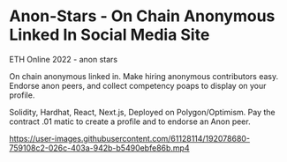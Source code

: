 # Anon-Stars - On Chain Anonymous Linked In Social Media Site 
ETH Online 2022 - anon stars

On chain anonymous linked in. Make hiring anonymous contributors easy. Endorse anon peers, and collect competency poaps to display on your profile. 

Solidity, Hardhat, React, Next.js, Deployed on Polygon/Optimism. Pay the contract .01 matic to create a profile and to endorse an Anon peer.




https://user-images.githubusercontent.com/61128114/192078680-759108c2-026c-403a-942b-b5490ebfe86b.mp4





